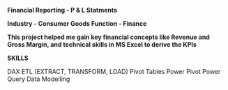 **Financial Reporting - P & L Statments**

**Industry - Consumer Goods
Function - Finance**

**This project helped me gain key financial concepts like Revenue and Gross Margin, and technical skills in MS Excel to derive the KPIs**

**SKILLS**

DAX
ETL (EXTRACT, TRANSFORM, LOAD)
Pivot Tables
Power Pivot 
Power Query
Data Modelling


